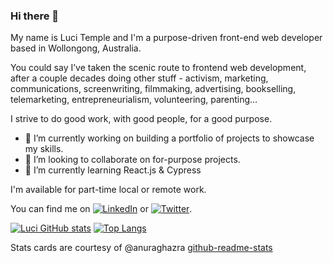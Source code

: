 ### Hi there 👋

<!--
**lucitemple/lucitemple** is a ✨ _special_ ✨ repository because its `README.md` (this file) appears on your GitHub profile.

Here are some ideas to get you started:

- 🔭 I’m currently working on ...
- 🌱 I’m currently learning ...
- 👯 I’m looking to collaborate on ....
- 🤔 I’m looking for help with ...
- 💬 Ask me about ...
- 📫 How to reach me: ...
- 😄 Pronouns: ...
- ⚡ Fun fact: ...
-->
My name is Luci Temple and I'm a purpose-driven front-end web developer based in Wollongong, Australia.

You could say I’ve taken the scenic route to frontend web development, after a couple decades doing other stuff - activism,  marketing, communications, screenwriting, filmmaking, advertising, bookselling, telemarketing, entrepreneurialism, volunteering, parenting… 

I strive to do good work, with good people, for a good purpose.

- 🔭 I’m currently working on building a portfolio of projects to showcase my skills.
- 👯 I’m looking to collaborate on for-purpose projects.
- 🌱 I’m currently learning React.js & Cypress

I'm available for part-time local or remote work.

You can find me on [![LinkedIn][2.2]][2] or [![Twitter][1.2]][1].

<!-- Icons -->

[1.2]: http://i.imgur.com/wWzX9uB.png (twitter icon without padding)
[2.2]: https://raw.githubusercontent.com/MartinHeinz/MartinHeinz/master/linkedin-3-16.png (LinkedIn icon without padding)

<!-- Links to your social media accounts -->

[1]: https://twitter.com/lucitemple
[2]: https://www.linkedin.com/in/lucitemple/


[![Luci GitHub stats](https://github-readme-stats.vercel.app/api?username=lucitemple&theme=cobalt&show_icons=true)](https://github.com/lucitemple/github-readme-stats)
[![Top Langs](https://github-readme-stats.vercel.app/api/top-langs/?username=lucitemple&layout=compact&theme=cobalt)](https://github.com/lucitemple/github-readme-stats)

Stats cards are courtesy of @anuraghazra [github-readme-stats](https://github.com/anuraghazra/github-readme-stats)
